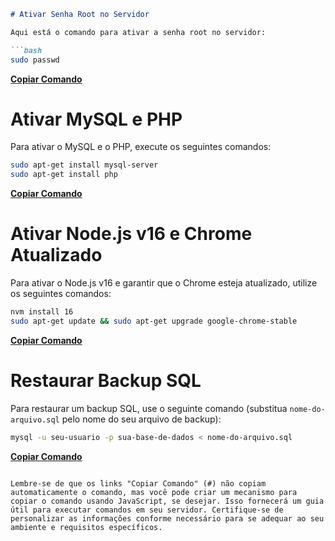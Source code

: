 ```markdown
# Ativar Senha Root no Servidor

Aqui está o comando para ativar a senha root no servidor:

```bash
sudo passwd
```

[**Copiar Comando**](#)

# Ativar MySQL e PHP

Para ativar o MySQL e o PHP, execute os seguintes comandos:

```bash
sudo apt-get install mysql-server
sudo apt-get install php
```

[**Copiar Comando**](#)

# Ativar Node.js v16 e Chrome Atualizado

Para ativar o Node.js v16 e garantir que o Chrome esteja atualizado, utilize os seguintes comandos:

```bash
nvm install 16
sudo apt-get update && sudo apt-get upgrade google-chrome-stable
```

[**Copiar Comando**](#)

# Restaurar Backup SQL

Para restaurar um backup SQL, use o seguinte comando (substitua `nome-do-arquivo.sql` pelo nome do seu arquivo de backup):

```bash
mysql -u seu-usuario -p sua-base-de-dados < nome-do-arquivo.sql
```

[**Copiar Comando**](#)
```

Lembre-se de que os links "Copiar Comando" (#) não copiam automaticamente o comando, mas você pode criar um mecanismo para copiar o comando usando JavaScript, se desejar. Isso fornecerá um guia útil para executar comandos em seu servidor. Certifique-se de personalizar as informações conforme necessário para se adequar ao seu ambiente e requisitos específicos.
